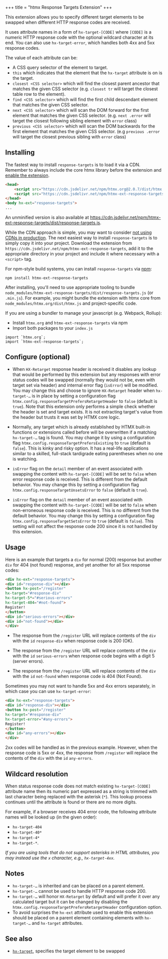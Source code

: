 +++
title = "htmx Response Targets Extension"
+++


This extension allows you to specify different target elements to be swapped when
different HTTP response codes are received.

It uses attribute names in a form of ``hx-target-[CODE]`` where `[CODE]` is a numeric
HTTP response code with the optional wildcard character at its end. You can also use
`hx-target-error`, which handles both 4xx and 5xx response codes.

The value of each attribute can be:

* A CSS query selector of the element to target.
* `this` which indicates that the element that the `hx-target` attribute is on is the target.
* `closest <CSS selector>` which will find the closest parent ancestor that matches the given CSS selector
(e.g. `closest tr` will target the closest table row to the element).
* `find <CSS selector>` which will find the first child descendant element that matches the given CSS selector.
* `next <CSS selector>` which will scan the DOM forward for the first element that matches the given CSS selector.
(e.g. `next .error` will target the closest following sibling element with `error` class)
* `previous <CSS selector>` which will scan the DOM backwards for the first element that matches the given CSS selector.
(e.g `previous .error` will target the closest previous sibling with `error` class)

## Installing

The fastest way to install `response-targets` is to load it via a CDN. Remember to always include the core htmx library before the extension and [enable the extension](#usage).
```HTML
<head>
    <script src="https://cdn.jsdelivr.net/npm/htmx.org@2.0.7/dist/htmx.min.js" integrity="sha384-HGfztofotfshcF7+8n44JQL2oJmowVChPTg48S+jvZoztPfvwD79OC/LTtG6dMp+" crossorigin="anonymous"></script>
    <script src="https://cdn.jsdelivr.net/npm/htmx-ext-response-targets@2.0.2" integrity="sha384-T41oglUPvXLGBVyRdZsVRxNWnOOqCynaPubjUVjxhsjFTKrFJGEMm3/0KGmNQ+Pg" crossorigin="anonymous"></script>
</head>
<body hx-ext="response-targets">
...
```
An unminified version is also available at https://cdn.jsdelivr.net/npm/htmx-ext-response-targets/dist/response-targets.js.

While the CDN approach is simple, you may want to consider [not using CDNs in production](https://blog.wesleyac.com/posts/why-not-javascript-cdn). The next easiest way to install `response-targets` is to simply copy it into your project. Download the extension from `https://cdn.jsdelivr.net/npm/htmx-ext-response-targets`, add it to the appropriate directory in your project and include it where necessary with a `<script>` tag.

For npm-style build systems, you can install `response-targets` via [npm](https://www.npmjs.com/):
```shell
npm install htmx-ext-response-targets
```
After installing, you'll need to use appropriate tooling to bundle `node_modules/htmx-ext-response-targets/dist/response-targets.js` (or `.min.js`). For example, you might bundle the extension with htmx core from `node_modules/htmx.org/dist/htmx.js` and project-specific code.

If you are using a bundler to manage your javascript (e.g. Webpack, Rollup):
- Install `htmx.org` and `htmx-ext-response-targets` via npm
- Import both packages to your `index.js`
```JS
import `htmx.org`;
import `htmx-ext-response-targets`; 
```

## Configure (optional)

* When `HX-Retarget` response header is received it disables any lookup that would be
performed by this extension but any responses with error status codes will be
swapped (normally they would not be, even with target set via header) and internal
error flag (`isError`) will be modified. You may change this and choose to ignore
`HX-Retarget` header when `hx-target-…` is in place by setting a configuration flag
`htmx.config.responseTargetPrefersRetargetHeader` to `false` (default is
`true`). Note that this extension only performs a simple check whether the header
is set and target exists. It is not extracting target's value from the header but
trusts it was set by HTMX core logic.

* Normally, any target which is already established by HTMX built-in functions or
extensions called before will be overwritten if a matching `hx-target-…` tag is
found. You may change it by using a configuration flag
`htmx.config.responseTargetPrefersExisting` to `true` (default is `false`). This is
kinky and risky option. It has a real-life applications similar to a skilled,
full-stack tardigrade eating parentheses when no one is watching.

* `isError` flag on the `detail` member of an event associated with swapping the
content with `hx-target-[CODE]` will be set to `false` when error response code is
received. This is different from the default behavior. You may change this by
setting a configuration flag `htmx.config.responseTargetUnsetsError` to `false`
(default is `true`).

* `isError` flag on the `detail` member of an event associated with swapping the
content with `hx-target-[CODE]` will be set to `false` when non-erroneous response
code is received. This is no different from the default behavior. You may change
this by setting a configuration flag `htmx.config.responseTargetSetsError` to
`true` (default is `false`). This setting will not affect the response code 200
since it is not handled by this extension.

## Usage

Here is an example that targets a `div` for normal (200) response but another `div`
for 404 (not found) response, and yet another for all 5xx response codes:

```html
<div hx-ext="response-targets">
<div id="response-div"></div>
<button hx-post="/register"
hx-target="#response-div"
hx-target-5*="#serious-errors"
hx-target-404="#not-found">
Register!
</button>
<div id="serious-errors"></div>
<div id="not-found"></div>
</div>
```

* The response from the `/register` URL will replace contents of the `div` with the
`id` `response-div` when response code is 200 (OK).

* The response from the `/register` URL will replace contents of the `div` with the `id`
`serious-errors` when response code begins with a digit 5 (server errors).

* The response from the `/register` URL will replace contents of the `div` with
the `id` `not-found` when response code is 404 (Not Found).

Sometimes you may not want to handle 5xx and 4xx errors separately, in which case you
can use `hx-target-error`:

```html
<div hx-ext="response-targets">
<div id="response-div"></div>
<button hx-post="/register"
hx-target="#response-div"
hx-target-error="#any-errors">
Register!
</button>
<div id="any-errors"></div>
</div>
```

2xx codes will be handled as in the previous example. However, when the response code is 5xx
or 4xx, the response from `/register` will replace the contents of the `div` with the `id`
`any-errors`.

## Wildcard resolution

When status response code does not match existing `hx-target-[CODE]` attribute name
then its numeric part expressed as a string is trimmed with last character being
replaced with the asterisk (`*`). This lookup process continues until the attribute
is found or there are no more digits.

For example, if a browser receives 404 error code, the following attribute names will
be looked up (in the given order):

* `hx-target-404`
* `hx-target-40*`
* `hx-target-4*`
* `hx-target-*`.


_If you are using tools that do not support asterisks in HTML attributes, you
may instead use the `x` character, e.g., `hx-target-4xx`._

## Notes

* `hx-target-…` is inherited and can be placed on a parent element.
* `hx-target-…` cannot be used to handle HTTP response code 200.
* `hx-target-…` will honor `HX-Retarget` by default and will prefer it over any
calculated target but it can be changed by disabling the
`htmx.config.responseTargetPrefersRetargetHeader` configuration option.
* To avoid surprises the `hx-ext` attribute used to enable this extension should be
placed on a parent element containing elements with `hx-target-…` and `hx-target`
attributes.

## See also

* [`hx-target`](https://htmx.org/attributes/hx-target), specifies the target element to be swapped
